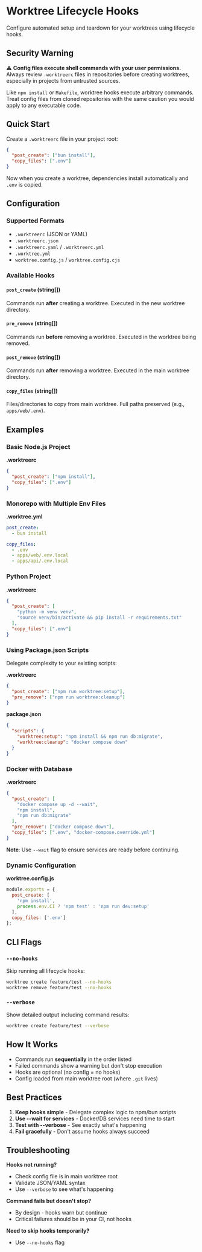 # Worktree Lifecycle Hooks

Configure automated setup and teardown for your worktrees using lifecycle hooks.

## Security Warning

⚠️ **Config files execute shell commands with your user permissions.** Always review `.worktreerc` files in repositories before creating worktrees, especially in projects from untrusted sources.

Like `npm install` or `Makefile`, worktree hooks execute arbitrary commands. Treat config files from cloned repositories with the same caution you would apply to any executable code.

## Quick Start

Create a `.worktreerc` file in your project root:

```json
{
  "post_create": ["bun install"],
  "copy_files": [".env"]
}
```

Now when you create a worktree, dependencies install automatically and `.env` is copied.

## Configuration

### Supported Formats

- `.worktreerc` (JSON or YAML)
- `.worktreerc.json`
- `.worktreerc.yaml` / `.worktreerc.yml`
- `.worktree.yml`
- `worktree.config.js` / `worktree.config.cjs`

### Available Hooks

#### `post_create` (string[])
Commands run **after** creating a worktree. Executed in the new worktree directory.

#### `pre_remove` (string[])
Commands run **before** removing a worktree. Executed in the worktree being removed.

#### `post_remove` (string[])
Commands run **after** removing a worktree. Executed in the main worktree directory.

#### `copy_files` (string[])
Files/directories to copy from main worktree. Full paths preserved (e.g., `apps/web/.env`).

## Examples

### Basic Node.js Project

**.worktreerc**
```json
{
  "post_create": ["npm install"],
  "copy_files": [".env"]
}
```

### Monorepo with Multiple Env Files

**.worktree.yml**
```yaml
post_create:
  - bun install

copy_files:
  - .env
  - apps/web/.env.local
  - apps/api/.env.local
```

### Python Project

**.worktreerc**
```json
{
  "post_create": [
    "python -m venv venv",
    "source venv/bin/activate && pip install -r requirements.txt"
  ],
  "copy_files": [".env"]
}
```

### Using Package.json Scripts

Delegate complexity to your existing scripts:

**.worktreerc**
```json
{
  "post_create": ["npm run worktree:setup"],
  "pre_remove": ["npm run worktree:cleanup"]
}
```

**package.json**
```json
{
  "scripts": {
    "worktree:setup": "npm install && npm run db:migrate",
    "worktree:cleanup": "docker compose down"
  }
}
```

### Docker with Database

**.worktreerc**
```json
{
  "post_create": [
    "docker compose up -d --wait",
    "npm install",
    "npm run db:migrate"
  ],
  "pre_remove": ["docker compose down"],
  "copy_files": [".env", "docker-compose.override.yml"]
}
```

**Note**: Use `--wait` flag to ensure services are ready before continuing.

### Dynamic Configuration

**worktree.config.js**
```javascript
module.exports = {
  post_create: [
    'npm install',
    process.env.CI ? 'npm test' : 'npm run dev:setup'
  ],
  copy_files: ['.env']
};
```

## CLI Flags

### `--no-hooks`
Skip running all lifecycle hooks:
```bash
worktree create feature/test --no-hooks
worktree remove feature/test --no-hooks
```

### `--verbose`
Show detailed output including command results:
```bash
worktree create feature/test --verbose
```

## How It Works

- Commands run **sequentially** in the order listed
- Failed commands show a warning but don't stop execution
- Hooks are optional (no config = no hooks)
- Config loaded from main worktree root (where `.git` lives)

## Best Practices

1. **Keep hooks simple** - Delegate complex logic to npm/bun scripts
2. **Use --wait for services** - Docker/DB services need time to start
3. **Test with --verbose** - See exactly what's happening
4. **Fail gracefully** - Don't assume hooks always succeed

## Troubleshooting

**Hooks not running?**
- Check config file is in main worktree root
- Validate JSON/YAML syntax
- Use `--verbose` to see what's happening

**Command fails but doesn't stop?**
- By design - hooks warn but continue
- Critical failures should be in your CI, not hooks

**Need to skip hooks temporarily?**
- Use `--no-hooks` flag
